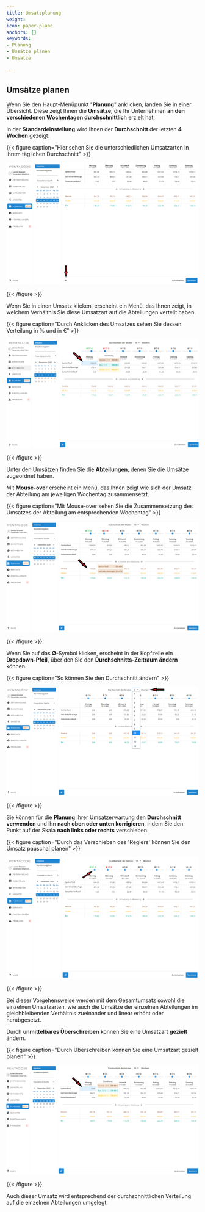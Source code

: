 ```yaml
---
title: Umsatzplanung
weight: 
icon: paper-plane
anchors: []
keywords:
- Planung
- Umsätze planen
- Umsätze

---
```

## Umsätze planen

Wenn Sie den Haupt-Menüpunkt "**Planung**" anklicken, landen Sie in einer Übersicht. Diese zeigt Ihnen die **Umsätze**, die Ihr Unternehmen **an den verschiedenen Wochentagen durchschnittlic**h erzielt hat.

In der **Standardeinstellung** wird Ihnen der **Durchschnitt** der letzten **4 Wochen** gezeigt.

{{< figure caption="Hier sehen Sie die unterschiedlichen Umsatzarten in ihrem täglichen Durchschnitt" >}}

![](/uploads/umsatze1.png)

{{< /figure >}}

Wenn Sie in einen Umsatz klicken, erscheint ein Menü, das Ihnen zeigt, in welchem Verhältnis Sie diese Umsatzart auf die Abteilungen verteilt haben.

{{< figure caption="Durch Anklicken des Umsatzes sehen Sie dessen Verteilung in % und in €" >}}

![](/uploads/umsatzpl-7.png)

{{< /figure >}}

Unter den Umsätzen finden Sie die **Abteilungen**, denen Sie die Umsätze zugeordnet haben.

Mit **Mouse-ove**r erscheint ein Menü, das Ihnen zeigt wie sich der Umsatz der Abteilung am jeweiligen Wochentag zusammensetzt.

{{< figure caption="Mit Mouse-over sehen Sie die Zusammensetzung des Umsatzes der Abteilung am entsprechenden Wochentag" >}}

![](/uploads/umsatzpl-6.png)

{{< /figure >}}

Wenn Sie auf das **Ø**-Symbol klicken, erscheint in der Kopfzeile ein **Dropdown-Pfeil,** über den Sie den **Durchschnitts-Zeitraum ändern** können.

{{< figure caption="So können Sie den Durchschnitt ändern" >}}

![](/uploads/umsatze2.png)

{{< /figure >}}

Sie können für die **Planung** Ihrer Umsatzerwartung den **Durchschnitt verwenden** und ihn **nach oben oder unten korrigieren**, indem Sie den Punkt auf der Skala **nach links oder rechts** verschieben.

{{< figure caption="Durch das Verschieben des 'Reglers' können Sie den Umsatz pauschal planen" >}}

![](/uploads/umsatzpl-4.png)

{{< /figure >}}

Bei dieser Vorgehensweise werden mit dem Gesamtumsatz sowohl die einzelnen Umsatzarten, wie auch die Umsätze der einzelnen Abteilungen im gleichbleibenden Verhältnis zueinander und linear erhöht oder herabgesetzt.

Durch **unmittelbares Überschreiben** können Sie eine Umsatzart **gezielt** ändern.

{{< figure caption="Durch Überschreiben können Sie eine Umsatzart gezielt planen" >}}

![](/uploads/umsatzpl-8.png)

{{< /figure >}}

Auch dieser Umsatz wird entsprechend der durchschnittlichen Verteilung auf die einzelnen Abteilungen umgelegt.